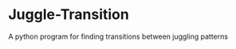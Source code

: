 Juggle-Transition
=================

A python program for finding transitions between juggling patterns

